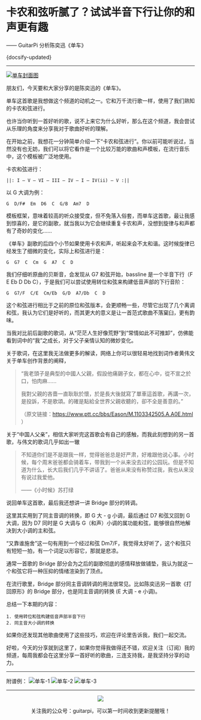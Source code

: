 # 卡农和弦听腻了？试试半音下行让你的和声更有趣

—— GuitarPi 分析陈奕迅《单车》

{docsify-updated}

---

[![单车封面图](https://ae01.alicdn.com/kf/H26ed2148cc2c491da6d163ccb3623813h.png)](https://www.bilibili.com/video/BV1sv411z7zT/)

朋友们，今天要和大家分享的是陈奕迅的《单车》。

单车这首歌是我想做这个频道的动机之一。它和万千流行歌一样，使用了我们熟知的卡农和弦进行。

也许当你听到一首好听的歌，说不上来它为什么好听，那么在这个频道，我会尝试从乐理的角度来分享我对于歌曲好听的理解。

在开始之前，我想花一分钟简单介绍一下“卡农和弦进行”。你以前可能听说过，当然没有也无妨，我们可以将它看作是一个比较万能的歌曲和声模板，在流行音乐中，这个模板被广泛地使用。

卡农和弦进行：

```
||: I – V – VI – III – IV – I – IV(ii) – V :||

```

以 G 大调为例：

```
G  D/F#  Em  D6  C  G/B  Am7  D
```

模板框架，意味着较高的听众接受度，但不免落入俗套，而单车这首歌，最让我感到惊喜的，是它的副歌，就当我以为它会继续重复卡农和声，没想到旋律与和声都有了奇妙的变化……

《单车》副歌的后四个小节如果使用卡农和声，听起来会不太和谐。这时候旋律已经发生了细微的变化，实际上和弦进行是：

```
G  G7  C  Cm  G  A7  C  D
```

我们仔细听原曲的贝斯音，会发现从 G7 和弦开始，bassline 是一个半音下行（F E Eb D Db C），于是我们可以尝试使用转位和弦来构建低音声部的下行音阶：

```
G  G7/F  C/E  Cm/Eb  G/D  A7/Db  C  D
```

这个和弦进行相比于之前的原位和弦版本，会更顺畅一些，尽管它出现了几个离调和弦，我认为它们是好听的，而其更大的意义是让一首范式歌曲不落窠臼，更有韵味。

当我对比前后副歌的歌词，从“茫茫人生好像荒野”到“常情如此不可推卸”，仿佛能看到词中的“我”之成长，对于父子亲情认知的微妙变化。

关于歌词，在这里我无法做更多的解读，网络上你可以很轻易地找到词作者黄伟文关于单车创作背景的阐释，

> “我老頭子是典型的中國人父親，假設他痛錫子女，都在心中，從不宣之於口，怕肉麻……
>
> 我對父親的吝嗇一直耿耿於懷，於是長大後就寫了單車這首歌，再講一次，是投訴，不是歌頌。的確是點給全世界父親收聽的，卻不全是善意的。”
>
> （原文链接：https://www.ptt.cc/bbs/Eason/M.1103342505.A.A0E.html ）

关于“中国人父亲”，相信大家听完这首歌会有自己的感触，而我此刻想到的另一首歌，与伟文的歌词几乎如出一辙

> 不知道你们是不是跟我一样，觉得爸爸总是好严肃，好难跟他说心事。小时候，每个周末爸爸都会骑着车，带我到一个从来没去过的公园玩。但是不知道为什么，长大后我们几乎不讲话了。爸爸从来没有称赞过我，我也从来没有说过我爱他。
>
> ——《小时候》苏打绿

说回单车这首歌，最后我还想讲一讲 Bridge 部分的转调。

这里其实用到了同主音调的转换，即 G 大 - g 小调，最后通过 D7 和弦又回到 G 大调，因为 D7 同时是 G 大调与 G（和声）小调的属功能和弦，能够很自然地解决到大小调的主和弦。

“又靠谁施舍”这一句有用到一个经过和弦 Dm7/F，我觉得太好听了，这个和弦只有短短一拍，有一个词足以形容它，那就是悲凉。

通常一首歌的 Bridge 部分会为之后的副歌彻底的感情释放做铺垫，我认为就这一个和弦它将一种压抑的情绪渲染到了顶点。

在流行歌里，Bridge 部分同主音调转调的用法很常见。比如陈奕迅另一首歌《打回原形》的 Bridge 部分，也是同主音调的转换 (E 大调 - e 小调)。

总结一下本期的内容：

```
1. 使用转位和弦构建低音声部半音下行
2. 同主音大小调的转换
```

如果你还发现其他歌曲使用了这些技巧，欢迎在评论里告诉我，我们一起交流。

好啦，今天的分享就到这里了，如果你觉得我做得还不错，欢迎关注（订阅）我的频道，每周我都会在这里分享一首好听的歌曲，三连支持我，是我坚持分享的动力。

---

附谱例：
![单车-1](https://ae01.alicdn.com/kf/Hdcfce099b68d491e8c150e9a24241a0a1.jpg)
![单车-2](https://ae01.alicdn.com/kf/H0dd5c746914a4de9a10cb94fe479a68dG.jpg)
![单车-3](https://ae01.alicdn.com/kf/H0a57a500ca18468e9bc1e35a7d8e3deds.jpg)

---

<center>
<img src="https://ae01.alicdn.com/kf/H9895f02fc19d4932af71c0593d2e356d0.jpg"/>

关注我的公众号：guitarpi，可以第一时间收到更新提醒哦！

</center>
